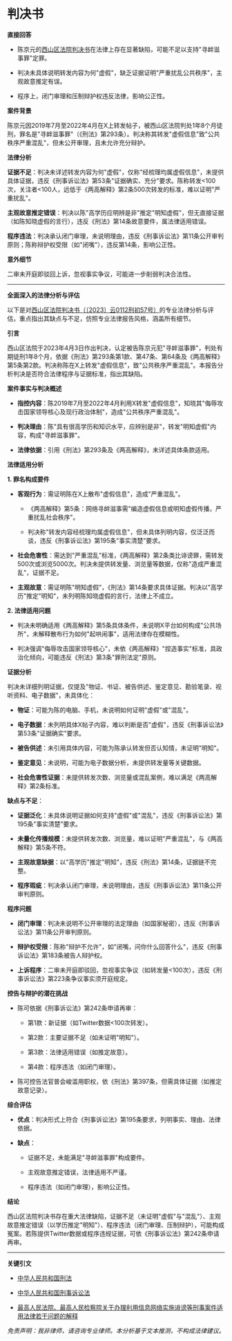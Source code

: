 判决书
======

**直接回答**

- 陈京元的[西山区法院判决书](/case/docus/Judgment/Judgment_cn)在法律上存在显著缺陷，可能不足以支持"寻衅滋事罪"定罪。

- 判决未具体说明转发内容为何"虚假"，缺乏证据证明"严重扰乱公共秩序"，主观故意推定有误。

- 程序上，闭门审理和压制辩护权违反法律，影响公正性。

**案件背景**

陈京元因2019年7月至2022年4月在X上转发帖子，被西山区法院判处1年8个月徒刑，罪名是"寻衅滋事罪"（《刑法》第293条）。判决称其转发"虚假信息"致"公共秩序严重混乱"，但未公开审理，且未允许充分辩护。

**法律分析**

**证据不足**：判决未详述转发内容为何"虚假"，仅称"经梳理均属虚假信息"，未提供具体证据，违反《刑事诉讼法》第53条"证据确实、充分"要求。陈称转发\<100次，关注者\<100人，远低于《两高解释》第2条500次转发的标准，难以证明"严重扰乱"。

**主观故意推定错误**：判决以陈"高学历应明辨是非"推定"明知虚假"，但无直接证据（如陈知晓虚假的言行），违反《刑法》第14条故意要件，属法律适用错误。

**程序违法**：判决承认闭门审理，未说明理由，违反《刑事诉讼法》第11条公开审判原则；陈称辩护权受限（如"闭嘴"），违反第14条，影响公正性。

**意外细节**

二审未开庭即驳回上诉，忽视事实争议，可能进一步削弱判决合法性。

------------------------------------------------------------------------

**全面深入的法律分析与评估**

以下是对[西山区法院判决书（〔2023〕云0112刑初57号）](/case/docus/Judgment/Judgment_cn)的专业法律分析与评估，重点指出其缺点与不足，仿照专业法律报告风格，涵盖所有细节。

**引言**

西山区法院于2023年4月3日作出判决，认定被告陈京元犯"寻衅滋事罪"，判处有期徒刑1年8个月，依据《刑法》第293条第1款、第47条、第64条及《两高解释》第5条第2款。判决称陈在X上转发"虚假信息"，致"公共秩序严重混乱"。本报告分析判决是否符合法律程序与证据标准，指出其缺陷。

**案件事实与判决概述**

- **指控内容**：陈2019年7月至2022年4月利用X转发"虚假信息"，知晓其"侮辱攻击国家领导核心及现行政治体制"，造成"公共秩序严重混乱"。

- **判决理由**：陈"具有很高学历和知识水平，应辨别是非"，转发"明知虚假"内容，构成"寻衅滋事罪"。

- **法律依据**：引用《刑法》第293条及《两高解释》，未详述具体条款适用。

**法律适用分析**

**1. 罪名构成要件**

- **客观行为**：需证明陈在X上散布"虚假信息"，造成"严重混乱"。

  - 《两高解释》第5条：网络寻衅滋事需"编造虚假信息或明知虚假传播，严重扰乱社会秩序"。

  - 判决称"转发内容经梳理均属虚假信息"，但未具体列明内容，仅泛泛而谈，违反《刑事诉讼法》第195条"事实清楚"要求。

- **社会危害性**：需达到"严重混乱"标准，《两高解释》第2条类比诽谤罪，需转发500次或浏览5000次。判决未提供转发量、浏览量等数据，仅称"造成严重混乱"，证据不足。

- **主观故意**：需证明陈"明知虚假"，《刑法》第14条要求具体证据。判决以"高学历"推定"明知"，未列明陈知晓虚假的言行，法律上不成立。

**2. 法律适用问题**

- 判决未明确适用《两高解释》第5条具体条件，未说明X平台如何构成"公共场所"，未解释散布行为如何"起哄闹事"，适用法律存在模糊性。

- 判决强调"侮辱攻击国家领导核心"，未依《两高解释》"捏造事实"标准，具政治化倾向，可能违反《刑法》第3条"罪刑法定"原则。

**证据分析**

判决未详细列明证据，仅提及"物证、书证、被告供述、鉴定意见、勘验笔录、视听资料、电子数据"，未具体化：

- **物证**：可能为陈的电脑、手机，未说明如何证明"虚假"或"混乱"。

- **电子数据**：未列明具体X帖子内容，难以判断是否"虚假"，违反《刑事诉讼法》第53条"证据确实"要求。

- **被告供述**：未引用具体内容，可能为陈承认转发但否认知情，未证明"明知"。

- **鉴定意见**：未说明，可能为电子数据分析，未提供转发量等关键数据。

- **社会危害性证据**：未提供转发次数、浏览量或混乱案例，难以满足《两高解释》第2条标准。

**缺点与不足**：

- **证据泛化**：未具体说明证据如何支持"虚假"或"混乱"，违反《刑事诉讼法》第195条"事实清楚"要求。

- **未量化传播规模**：未提供转发次数、浏览量，难以证明"严重混乱"，与《两高解释》第5条不符。

- **主观故意缺据**：以"高学历"推定"明知"，违反《刑法》第14条，证据链不完整。

- **程序瑕疵**：判决承认闭门审理，未说明理由，违反《刑事诉讼法》第11条公开审判原则。

**程序问题**

- **闭门审理**：判决未说明不公开审理的法定理由（如国家秘密），违反《刑事诉讼法》第11条公开审判原则。

- **辩护权受限**：陈称"辩护不允许"，如"闭嘴，问你什么回答什么"，违反《刑事诉讼法》第183条被告人辩护权。

- **上诉程序**：二审未开庭即驳回，忽视事实争议（如转发量\<100次），违反《刑事诉讼法》第223条争议事实须开庭规定。

**控告与辩护的潜在挑战**

- 陈可依据《刑事诉讼法》第242条申请再审：

  - 第1款：新证据（如Twitter数据\<100次转发）。

  - 第2款：主要证据不足（如未证明"明知"）。

  - 第3款：法律适用错误（如推定故意）。

  - 第4款：程序违法（如闭门审理）。

- 陈可控告法官普会峻滥用职权，依《刑法》第397条，但需具体证据（如推定故意记录）。

**综合评估**

- **优点**：判决形式上符合《刑事诉讼法》第195条要求，列明事实、理由、法律依据。

- **缺点**：

  - 证据不足，未能满足"寻衅滋事罪"构成要件。

  - 主观故意推定错误，法律适用不严谨。

  - 程序违法（如闭门审理），影响公正性。

**结论**

西山区法院判决书存在重大法律缺陷，证据不足（未证明"虚假"与"混乱"）、主观故意推定错误（以学历推定"明知"）、程序违法（闭门审理、压制辩护），可能构成冤案。若陈提供Twitter数据或程序违规证据，可依《刑事诉讼法》第242条申请再审。

------------------------------------------------------------------------

**关键引文**

- [中华人民共和国刑法](https://www.lawinfochina.com/display.aspx?id=6351&lib=law)

- [中华人民共和国刑事诉讼法](https://www.lawinfochina.com/display.aspx?id=354&lib=law)

- [最高人民法院、最高人民检察院关于办理利用信息网络实施诽谤等刑事案件适用法律若干问题的解释](https://www.spp.gov.cn/spp/xwfbh/wsfbt/201307/t20130715_61287.shtml)


*免责声明：我非律师，请咨询专业律师。本分析基于文本推测，不构成法律建议。*

